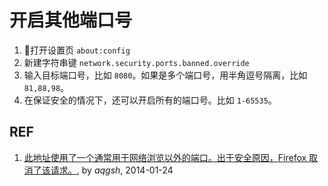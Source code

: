 # 开启其他端口号

1. 打开设置页 `about:config`
1. 新建字符串键 `network.security.ports.banned.override`
1. 输入目标端口号，比如 `8080`。如果是多个端口号，用半角逗号隔离，比如 `81,88,98`。
1. 在保证安全的情况下，还可以开启所有的端口号。比如 `1-65535`。

## REF

1. [此地址使用了一个通常用于网络浏览以外的端口。出于安全原因，Firefox 取消了该请求。](https://blog.csdn.net/aqgsh/article/details/18736603), by *aqgsh*, 2014-01-24